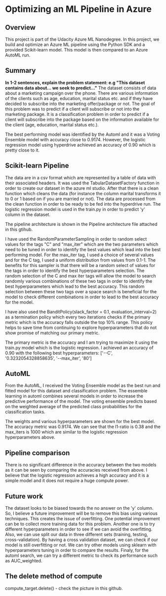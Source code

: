 # Optimizing an ML Pipeline in Azure

## Overview
This project is part of the Udacity Azure ML Nanodegree.
In this project, we build and optimize an Azure ML pipeline using the Python SDK and a provided Scikit-learn model.
This model is then compared to an Azure AutoML run.

## Summary
**In 1-2 sentences, explain the problem statement: e.g "This dataset contains data about... we seek to predict..."**
The dataset consists of data about a marketing campaign over the phone. There are various information of the clients such as age, education, marital status etc. and if they have decided to subscribe into the marketing offer/package or not.
The goal of this problem was to predict if a client will subscribe or not into the marketing package. It is a classification problem in order to predict if a client will subscribe into the package based on the information available for the client (age, education, marital status etc.).

The best performing model was identified by the Automl and it was a Voting Ensemble model with accuracy close to 0.9174. However, the logistic regression model using hyperdrive achieved an accuracy of 0.90 which is pretty close to it.

## Scikit-learn Pipeline

The data are in a csv format which are represented by a table of data with their associated headers. It was used the TabularDatasetFactory function in order to create our dataset in the azure ml studio. After that there is a clean function which cleans the data (for instance the column marital transforms it to 0 or 1 based on if you are married or not). The data are processed from the clean function in order to be ready to be fed into the hyperdrive run. The logistic regression model is used in the train.py in order to predict 'y' column in the dataset. 

The pipeline architecture is shown in the Pipeline architecture file attached in this gtihub.

I have used the RandomParameterSampling in order to random select values for the tags "C" and "max_iter" which are the two parameters which need to be tuned in order to identify the best values which lead into the best performing model. For the max_iter tag, I used a choice of several values and for the C tag, I used a uniform distribution from values from 0.1-1. The benefits for this sampler is that there will be a random select of values for the tags in order to identify the best hyperparameters selection.
The random selection of the C and max iter tags will allow the model to search randomly various combinations of these two tags in order to identify the best hyperparameters which lead to the best accuracy. This random selection between these two tags over a space search is beneficial for the model to check different combinations in order to lead to the best accuracy for the model.

I have also used the BanditPolicy(slack_factor = 0.1, evaluation_interval=2) as a termination policy which every two iterations checks if the primary metric which is the accuracy falls outside the top 10% range. This policy helps to save time from continuing to explore hyperparameters that do not show promise of matching our primary metric.

The primary metric is the accuracy and I am trying to maximize it using the train.py model which is the logistic regression. I achieved an accuracy of 0.90 with the following best hyperparameters: ['--C', '0.3232054328858635', '--max_iter', '80']


## AutoML

From the AutoML, I received the Voting Ensemble model as the best run and fitted model for this dataset and classification problem. The essemble learning in automl combines several models in order to increase the predictive performance of the model. The voting ensemble predicts based on the weighted average of the predicted class probabilities for the classification tasks.

The weights amd various hyperparameters are shown for the best model. The accuracy metric was 0.9174. We can see that the l1-ratio is 0.38 and the max_iters is 1000 which are similar to the logistic regression hyperparameters above.

## Pipeline comparison
There is no significant difference in the accuracy between the two models as it can be seen by comparing the accuracies received from above. I believe that the logistic regression achieves a high accuracy and it is a simple model and it does not require a huge compute power.

## Future work


The dataset looks to be biased towards the no answer on the 'y' column. So, I believe a future improvement will be to remove this bias using various techniques. This creates the issue of overfitting. One potential improvement can be to collect more training data for this problem. Another one is to try different hyperparameters in order to see if we can avoid the overfitting. Also, we can use split our data in three different sets (training, testing, cross-validation). By having a cross validation dataset, we can check if our model is still overfitting or not. We can try other models using sklearn with hyperparameters tuning in order to compare the results. Finaly, for the automl search, we can try a different metric to check its performance such as AUC_weighted.

## The delete method of compute

compute_target.delete() - check the picture in this github.

